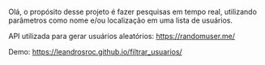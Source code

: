 Olá, o propósito desse projeto é fazer pesquisas em tempo real, utilizando parâmetros como nome e/ou localização em uma lista de usuários.

API utilizada para gerar usuários aleatórios: https://randomuser.me/

Demo: https://leandrosroc.github.io/filtrar_usuarios/